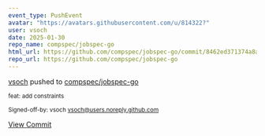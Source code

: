 ```yaml
---
event_type: PushEvent
avatar: "https://avatars.githubusercontent.com/u/814322?"
user: vsoch
date: 2025-01-30
repo_name: compspec/jobspec-go
html_url: https://github.com/compspec/jobspec-go/commit/8462ed371374a8a373a3caa93948733827622387
repo_url: https://github.com/compspec/jobspec-go
---
```


<a href='https://github.com/vsoch' target='_blank'>vsoch</a> pushed to <a href='https://github.com/compspec/jobspec-go' target='_blank'>compspec/jobspec-go</a>

<small>feat: add constraints

Signed-off-by: vsoch <vsoch@users.noreply.github.com></small>

<a href='https://github.com/compspec/jobspec-go/commit/8462ed371374a8a373a3caa93948733827622387' target='_blank'>View Commit</a>